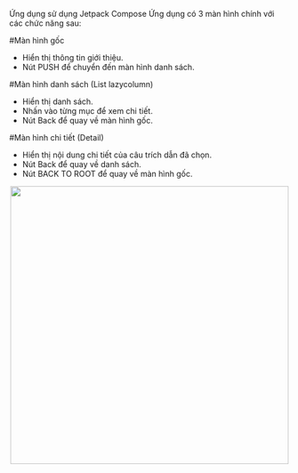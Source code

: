 Ứng dụng sử dụng Jetpack Compose
Ứng dụng có 3 màn hình chính với các chức năng sau:

#Màn hình gốc
- Hiển thị thông tin giới thiệu.
- Nút PUSH để chuyển đến màn hình danh sách.
  
#Màn hình danh sách (List lazycolumn)
- Hiển thị danh sách.
- Nhấn vào từng mục để xem chi tiết.
- Nút Back để quay về màn hình gốc.

#Màn hình chi tiết (Detail)
- Hiển thị nội dung chi tiết của câu trích dẫn đã chọn.
- Nút Back để quay về danh sách.
- Nút BACK TO ROOT để quay về màn hình gốc.

<div style="text-align: center;">
  <img src="Test_app-ezgif.com-video-to-gif-converter.gif" width="500">
</div>



